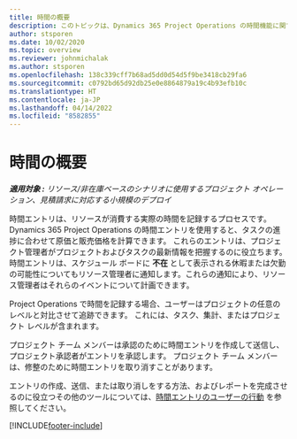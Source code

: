 ```yaml
---
title: 時間の概要
description: このトピックは、Dynamics 365 Project Operations の時間機能に関する情報を提供します。
author: stsporen
ms.date: 10/02/2020
ms.topic: overview
ms.reviewer: johnmichalak
ms.author: stsporen
ms.openlocfilehash: 138c339cff7b68ad5dd0d54d5f9be3418cb29fa6
ms.sourcegitcommit: c0792bd65d92db25e0e8864879a19c4b93efb10c
ms.translationtype: HT
ms.contentlocale: ja-JP
ms.lasthandoff: 04/14/2022
ms.locfileid: "8582855"
---
```

# <a name="time-overview"></a>時間の概要

_**適用対象 :** リソース/非在庫ベースのシナリオに使用するプロジェクト オペレーション、見積請求に対応する小規模のデプロイ_

時間エントリは、リソースが消費する実際の時間を記録するプロセスです。 Dynamics 365 Project Operations の時間エントリを使用すると、タスクの進捗に合わせて原価と販売価格を計算できます。 これらのエントリは、プロジェクト管理者がプロジェクトおよびタスクの最新情報を把握するのに役立ちます。 時間エントリは、スケジュール ボードに **不在** として表示される休暇または欠勤の可能性についてもリソース管理者に通知します。これらの通知により、リソース管理者はそれらのイベントについて計画できます。

Project Operations で時間を記録する場合、ユーザーはプロジェクトの任意のレベルと対比させて追跡できます。 これには、タスク、集計、またはプロジェクト レベルが含まれます。

プロジェクト チーム メンバーは承認のために時間エントリを作成して送信し、プロジェクト承認者がエントリを承認します。 プロジェクト チーム メンバーは、修整のために時間エントリを取り消すことがあります。

エントリの作成、送信、または取り消しをする方法、およびレポートを完成させるのに役立つその他のツールについては、[時間エントリのユーザーの行動](ui-behavior-time.md) を参照してください。



[!INCLUDE[footer-include](../includes/footer-banner.md)]